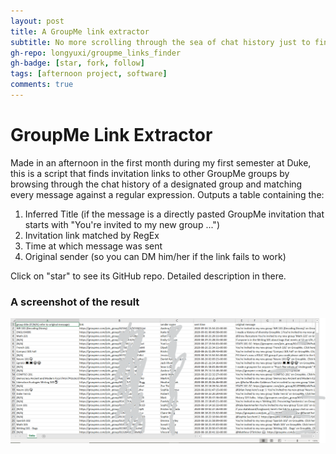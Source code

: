 ```yaml
---
layout: post
title: A GroupMe link extractor
subtitle: No more scrolling through the sea of chat history just to find invitation links
gh-repo: longyuxi/groupme_links_finder
gh-badge: [star, fork, follow]
tags: [afternoon project, software]
comments: true
---
```


# GroupMe Link Extractor
Made in an afternoon in the first month during my first semester at Duke, this is a script that finds invitation links to other GroupMe groups by browsing through the chat history of a designated group and matching every message against a regular expression. Outputs a table containing the:
1. Inferred Title (if the message is a directly pasted GroupMe invitation that starts with "You're invited to my new group ...")
2. Invitation link matched by RegEx
3. Time at which message was sent
4. Original sender (so you can DM him/her if the link fails to work)


Click on "star" to see its GitHub repo. Detailed description in there.

### A screenshot of the result
![End result demo](/assets/img/groupy-result.png)